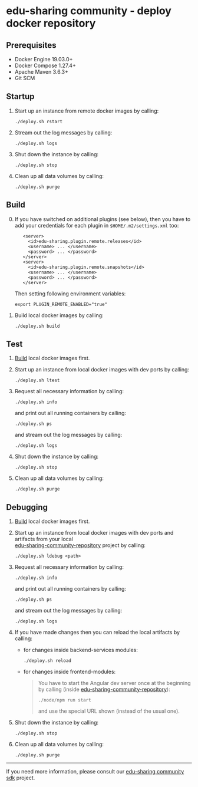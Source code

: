 # edu-sharing community - deploy docker repository

Prerequisites
-------------

- Docker Engine 19.03.0+
- Docker Compose 1.27.4+
- Apache Maven 3.6.3+
- Git SCM

Startup
-------

1. Start up an instance from remote docker images by calling:

   ```
   ./deploy.sh rstart
   ```

2. Stream out the log messages by calling:

   ```
   ./deploy.sh logs
   ```

3. Shut down the instance by calling:

   ```
   ./deploy.sh stop
   ```

4. Clean up all data volumes by calling:

   ```
   ./deploy.sh purge
   ```

Build
-----

0. If you have switched on additional plugins (see below), then you have to add your credentials for each plugin
   in `$HOME/.m2/settings.xml` too:

   ```
      <server>  
        <id>edu-sharing.plugin.remote.releases</id>
        <username> ... </username>
        <password> ... </password>
      </server>
      <server>
        <id>edu-sharing.plugin.remote.snapshots</id>
        <username> ... </username>
        <password> ... </password>
      </server>  
   ```      

   Then setting following environment variables:

   ```
   export PLUGIN_REMOTE_ENABLED="true"
   ```

1. Build local docker images by calling:

   ```
   ./deploy.sh build
   ```

Test
----

1. [Build](#build) local docker images first.

2. Start up an instance from local docker images with dev ports by calling:

   ```
   ./deploy.sh ltest
   ```

3. Request all necessary information by calling:

   ```
   ./deploy.sh info
   ```

   and print out all running containers by calling:

   ```
   ./deploy.sh ps
   ```

   and stream out the log messages by calling:

   ```
   ./deploy.sh logs
   ```

4. Shut down the instance by calling:

   ```
   ./deploy.sh stop
   ```

5. Clean up all data volumes by calling:

   ```
   ./deploy.sh purge
   ```

Debugging
---------

1. [Build](#build) local docker images first.

2. Start up an instance from local docker images with dev ports and artifacts from your local   
   [edu-sharing-community-repository](https://scm.edu-sharing.com/edu-sharing/community/repository/edu-sharing-community-repository) project by calling:

   ```
   ./deploy.sh ldebug <path>
   ```

3. Request all necessary information by calling:

   ```
   ./deploy.sh info
   ```

   and print out all running containers by calling:

   ```
   ./deploy.sh ps
   ```

   and stream out the log messages by calling:

   ```
   ./deploy.sh logs
   ```

4. If you have made changes then you can reload the local artifacts by calling:

    * for changes inside backend-services modules:

      ```
      ./deploy.sh reload
      ```

    * for changes inside frontend-modules:

      > You have to start the Angular dev server once at the beginning by calling
      (inside [edu-sharing-community-repository](https://scm.edu-sharing.com/edu-sharing/community/repository/edu-sharing-community-repository)):
      > ```
      > ./node/npm run start
      > ```     
      > and use the special URL shown (instead of the usual one).

5. Shut down the instance by calling:

   ```
   ./deploy.sh stop
   ```

6. Clean up all data volumes by calling:

   ```
   ./deploy.sh purge
   ```

---
If you need more information, please consult
our [edu-sharing community sdk](https://scm.edu-sharing.com/edu-sharing-community/edu-sharing-community-sdk) project.
